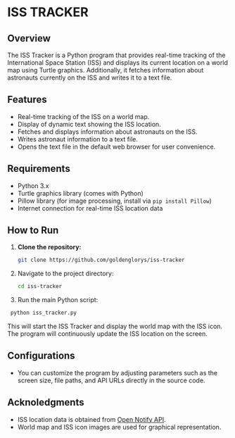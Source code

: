 # ISS TRACKER

## Overview

The ISS Tracker is a Python program that provides real-time tracking of the International Space Station (ISS) and displays its current location on a world map using Turtle graphics. Additionally, it fetches information about astronauts currently on the ISS and writes it to a text file.

## Features

- Real-time tracking of the ISS on a world map.
- Display of dynamic text showing the ISS location.
- Fetches and displays information about astronauts on the ISS.
- Writes astronaut information to a text file.
- Opens the text file in the default web browser for user convenience.

## Requirements

- Python 3.x
- Turtle graphics library (comes with Python)
- Pillow library (for image processing, install via `pip install Pillow`)
- Internet connection for real-time ISS location data

## How to Run

1. **Clone the repository:**

   ```bash
   git clone https://github.com/goldenglorys/iss-tracker
   ```
   
2. Navigate to the project directory:
   
   ```bash
   cd iss-tracker
   ```
   
3. Run the main Python script:
   
  ```bash
   python iss_tracker.py
  ```
This will start the ISS Tracker and display the world map with the ISS icon. The program will continuously update the ISS location on the screen.

## Configurations

- You can customize the program by adjusting parameters such as the screen size, file paths, and API URLs directly in the source code.

## Acknoledgments
- ISS location data is obtained from [Open Notify API](http://open-notify.org/).
- World map and ISS icon images are used for graphical representation.
